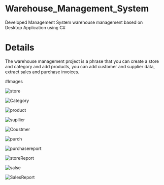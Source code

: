 # Warehouse_Management_System
Developed Management System warehouse management based on Desktop Application using C#

# Details
The warehouse management project is a phrase that you can create a store and category and add products,
you can add customer and supplier data, extract sales and purchase invoices.

#Images

![store](https://user-images.githubusercontent.com/105351178/167851509-0e319f22-8ca7-410a-bd04-c1e42f5976cd.jpg)


![Category](https://user-images.githubusercontent.com/105351178/167851530-c7d3f562-0b84-43ab-9737-10ea146b8e84.jpg)


![product](https://user-images.githubusercontent.com/105351178/167851552-11d32a35-12cd-4935-86b2-d675d43f7e04.jpg)


![supllier](https://user-images.githubusercontent.com/105351178/167851570-43b5b1a0-1a5b-4702-b81b-9a9e2e5521c0.jpg)


![Coustmer](https://user-images.githubusercontent.com/105351178/167851578-a8dbda76-ad2d-433d-945c-e4ef5fa9cc90.jpg)


![purch](https://user-images.githubusercontent.com/105351178/167851594-a1540e39-c376-4b66-9cbe-fd35cf20f544.jpg)


![purchasereport](https://user-images.githubusercontent.com/105351178/167851611-a9c1b9d6-f10c-4625-b631-766f897d496d.jpg)


![storeReport](https://user-images.githubusercontent.com/105351178/167851639-a560a7b5-925a-4c3a-b2d7-8a97efca26c5.jpg)


![salse](https://user-images.githubusercontent.com/105351178/167851653-47829f12-79a4-4699-980f-c5601e423d93.jpg)


![SalesReport](https://user-images.githubusercontent.com/105351178/167851666-266f438f-cd7f-417d-8a75-85e146ac93cc.jpg)

